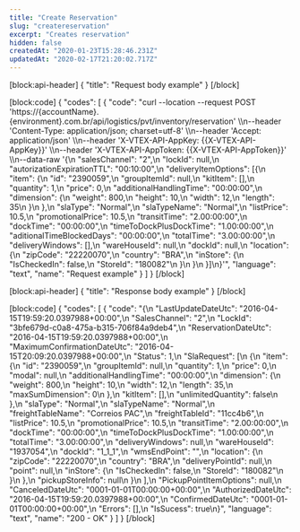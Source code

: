 ```yaml
---
title: "Create Reservation"
slug: "createreservation"
excerpt: "Creates reservation"
hidden: false
createdAt: "2020-01-23T15:28:46.231Z"
updatedAt: "2020-02-17T21:20:02.717Z"
---
```

[block:api-header]
{
  "title": "Request body example"
}
[/block]

[block:code]
{
  "codes": [
    {
      "code": "curl --location --request POST 'https://{accountName}.{environment}.com.br/api/logistics/pvt/inventory/reservation' \\\n--header 'Content-Type: application/json; charset=utf-8' \\\n--header 'Accept: application/json' \\\n--header 'X-VTEX-API-AppKey: {{X-VTEX-API-AppKey}}' \\\n--header 'X-VTEX-API-AppToken: {{X-VTEX-API-AppToken}}' \\\n--data-raw '{\n  \"salesChannel\": \"2\",\n  \"lockId\": null,\n  \"autorizationExpirationTTL\": \"00:10:00\",\n  \"deliveryItemOptions\": [{\n    \"item\": {\n        \"id\": \"2390059\",\n        \"groupItemId\": null,\n        \"kitItem\": [],\n        \"quantity\": 1,\n        \"price\": 0,\n        \"additionalHandlingTime\": \"00:00:00\",\n        \"dimension\": {\n          \"weight\": 800,\n          \"height\": 10,\n          \"width\": 12,\n          \"length\": 35\n        }\n      },\n    \"slaType\": \"Normal\",\n    \"slaTypeName\": \"Normal\",\n    \"listPrice\": 10.5,\n    \"promotionalPrice\": 10.5,\n    \"transitTime\": \"2.00:00:00\",\n      \"dockTime\": \"00:00:00\",\n      \"timeToDockPlusDockTime\": \"1.00:00:00\",\n      \"aditionalTimeBlockedDays\": \"00:00:00\",\n      \"totalTime\": \"3.00:00:00\",\n    \"deliveryWindows\": [],\n    \"wareHouseId\": null,\n    \"dockId\": null,\n    \"location\": {\n      \"zipCode\": \"22220070\",\n      \"country\": \"BRA\",\n      \"inStore\": {\n          \"IsCheckedIn\": false,\n          \"StoreId\": \"180082\"\n        }\n    }\n  }]\n}'",
      "language": "text",
      "name": "Request example"
    }
  ]
}
[/block]

[block:api-header]
{
  "title": "Response body example"
}
[/block]

[block:code]
{
  "codes": [
    {
      "code": "{\n  \"LastUpdateDateUtc\": \"2016-04-15T19:59:20.0397988+00:00\",\n  \"SalesChannel\": \"2\",\n  \"LockId\": \"3bfe679d-c0a8-475a-b315-706f84a9deb4\",\n  \"ReservationDateUtc\": \"2016-04-15T19:59:20.0397988+00:00\",\n  \"MaximumConfirmationDateUtc\": \"2016-04-15T20:09:20.0397988+00:00\",\n  \"Status\": 1,\n  \"SlaRequest\": [\n    {\n      \"item\": {\n        \"id\": \"2390059\",\n        \"groupItemId\": null,\n        \"quantity\": 1,\n        \"price\": 0,\n        \"modal\": null,\n        \"additionalHandlingTime\": \"00:00:00\",\n        \"dimension\": {\n          \"weight\": 800,\n          \"height\": 10,\n          \"width\": 12,\n          \"length\": 35,\n          \"maxSumDimension\": 0\n        },\n        \"kitItem\": [],\n        \"unlimitedQuantity\": false\n      },\n      \"slaType\": \"Normal\",\n      \"slaTypeName\": \"Normal\",\n      \"freightTableName\": \"Correios PAC\",\n      \"freightTableId\": \"11cc4b6\",\n      \"listPrice\": 10.5,\n      \"promotionalPrice\": 10.5,\n      \"transitTime\": \"2.00:00:00\",\n      \"dockTime\": \"00:00:00\",\n      \"timeToDockPlusDockTime\": \"1.00:00:00\",\n      \"totalTime\": \"3.00:00:00\",\n      \"deliveryWindows\": null,\n      \"wareHouseId\": \"1937054\",\n      \"dockId\": \"1_1_1\",\n      \"wmsEndPoint\": \"\",\n      \"location\": {\n        \"zipCode\": \"22220070\",\n        \"country\": \"BRA\",\n        \"deliveryPointId\": null,\n        \"point\": null,\n        \"inStore\": {\n          \"IsCheckedIn\": false,\n          \"StoreId\": \"180082\"\n        }\n      },\n      \"pickupStoreInfo\": null\n    }\n  ],\n  \"PickupPointItemOptions\": null,\n  \"CanceledDateUtc\": \"0001-01-01T00:00:00+00:00\",\n  \"AuthorizedDateUtc\": \"2016-04-15T19:59:20.0397988+00:00\",\n  \"ConfirmedDateUtc\": \"0001-01-01T00:00:00+00:00\",\n  \"Errors\": [],\n  \"IsSucess\": true\n}",
      "language": "text",
      "name": "200 - OK"
    }
  ]
}
[/block]